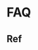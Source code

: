# FAQ





## Ref
[win局域网共享文件夹（开启，关闭与访问） - 人间惆怅客的文章 - 知乎]: https://zhuanlan.zhihu.com/p/402820328

[win11,无法修改文件的只读属性，解决办法]: http://t.csdnimg.cn/6G5VA

[Windows 10/11家庭版打开组策略编辑器(gpedit.msc) - 一修的文章 - 知乎]: https://zhuanlan.zhihu.com/p/673820397
